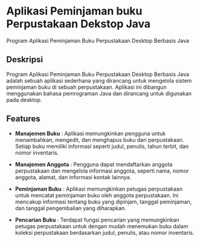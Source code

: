 # Aplikasi Peminjaman buku Perpustakaan Dekstop Java
Program Aplikasi Peminjaman Buku Perpustakaan Desktop Berbasis Java

## Deskripsi
Program Aplikasi Peminjaman Buku Perpustakaan Desktop Berbasis Java adalah sebuah aplikasi sederhana yang dirancang untuk mengelola sistem peminjaman buku di sebuah perpustakaan. Aplikasi ini dibangun menggunakan bahasa pemrograman Java dan dirancang untuk digunakan pada desktop.

## Features

- **Manajemen Buku** : Aplikasi memungkinkan pengguna untuk menambahkan, mengedit, dan menghapus buku dari perpustakaan. Setiap buku memiliki informasi seperti judul, penulis, tahun terbit, dan nomor inventaris.
  
- **Manajemen Anggota** : Pengguna dapat mendaftarkan anggota perpustakaan dan mengelola informasi anggota, seperti nama, nomor anggota, alamat, dan informasi kontak lainnya.
  
- **Peminjaman Buku** : Aplikasi memungkinkan petugas perpustakaan untuk mencatat peminjaman buku oleh anggota perpustakaan. Ini mencakup informasi tentang buku yang dipinjam, tanggal peminjaman, dan tanggal pengembalian yang diharapkan.
  
- **Pencarian Buku** : Terdapat fungsi pencarian yang memungkinkan petugas perpustakaan untuk dengan mudah menemukan buku dalam koleksi perpustakaan berdasarkan judul, penulis, atau nomor inventaris.
